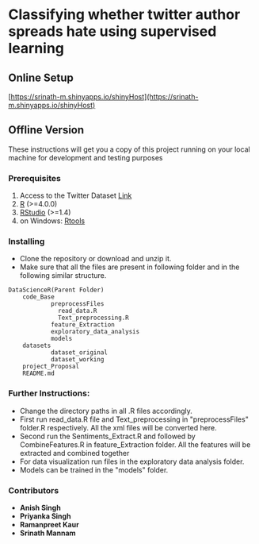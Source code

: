 # Classifying whether twitter author spreads hate using supervised learning

## Online Setup

[https://srinath-m.shinyapps.io/shinyHost](https://srinath-m.shinyapps.io/shinyHost)

## Offline Version
These instructions will get you a copy of this project running on your local machine for development and testing purposes

### Prerequisites

1. Access to the Twitter Dataset [Link](https://pan.webis.de/clef21/pan21-web/author-profiling.html)
2. [R](https://cran.rstudio.com/) (>=4.0.0)
3. [RStudio](https://www.rstudio.com/products/rstudio/download/) (>=1.4)
4. on Windows: [Rtools](https://cran.r-project.org/bin/windows/Rtools/)

### Installing

* Clone the repository or download and unzip it.    
* Make sure that all the files are present in following folder and in the following similar structure.  

```
DataScienceR(Parent Folder)
    code_Base  
            preprocessFiles
              read_data.R
              Text_preprocessing.R
            feature_Extraction
            exploratory_data_analysis
            models
    datasets  
            dataset_original
            dataset_working
    project_Proposal
    README.md
```


### Further Instructions:
* Change the directory paths in all .R files accordingly.
* First run read_data.R file and Text_preprocessing in "preprocessFiles" folder.R respectively. All the xml files will be converted here. 
* Second run the Sentiments_Extract.R and followed by CombineFeatures.R in feature_Extraction folder. All the features will be extracted and combined together
* For data visualization run files in the exploratory data analysis folder.
* Models can be trained in the "models" folder.

### Contributors
* **Anish Singh**
* **Priyanka Singh**
* **Ramanpreet Kaur**
* **Srinath Mannam**
